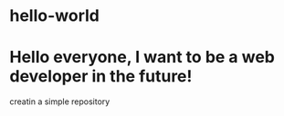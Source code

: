 # hello-world
# Hello everyone, I want to be a web developer in the future!
creatin a simple repository
